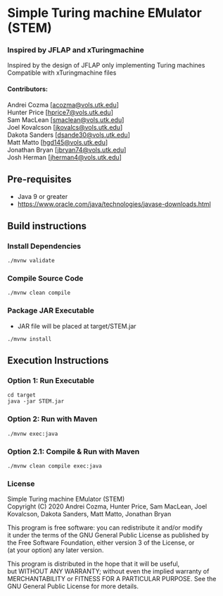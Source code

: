 # Simple Turing machine EMulator (STEM)

### Inspired by JFLAP and xTuringmachine
Inspired by the design of JFLAP only implementing Turing machines  
Compatible with xTuringmachine files  
#### Contributors:
Andrei Cozma [acozma@vols.utk.edu]     
Hunter Price [hprice7@vols.utk.edu]   
Sam MacLean [smaclean@vols.utk.edu]   
Joel Kovalcson [jkovalcs@vols.utk.edu]    
Dakota Sanders [dsande30@vols.utk.edu]   
Matt Matto [hgd145@vols.utk.edu]   
Jonathan Bryan [jbryan74@vols.utk.edu]   
Josh Herman [jherman4@vols.utk.edu]   

## Pre-requisites
- Java 9 or greater
- https://www.oracle.com/java/technologies/javase-downloads.html


## Build instructions

### Install Dependencies
```
./mvnw validate
```

### Compile Source Code
```
./mvnw clean compile
```

### Package JAR Executable
- JAR file will be placed at target/STEM.jar
```
./mvnw install
```

## Execution Instructions

### Option 1: Run Executable
```
cd target
java -jar STEM.jar
```

### Option 2: Run with Maven
```
./mvnw exec:java
```

### Option 2.1: Compile & Run with Maven
```
./mvnw clean compile exec:java
```
  
### License
Simple Turing machine EMulator (STEM)  
Copyright (C) 2020 Andrei Cozma, Hunter Price, Sam MacLean,  Joel Kovalcson, Dakota Sanders, Matt Matto, Jonathan Bryan

This program is free software: you can redistribute it and/or modify  
it under the terms of the GNU General Public License as published by  
the Free Software Foundation, either version 3 of the License, or  
(at your option) any later version.

This program is distributed in the hope that it will be useful,  
but WITHOUT ANY WARRANTY; without even the implied warranty of  
MERCHANTABILITY or FITNESS FOR A PARTICULAR PURPOSE.  See the  
GNU General Public License for more details.
